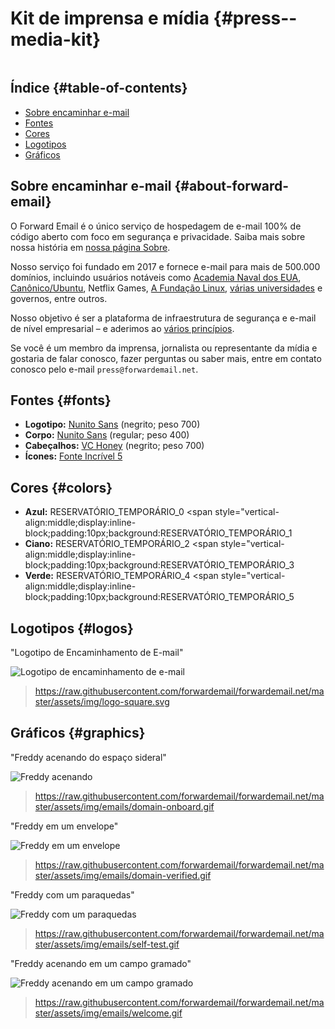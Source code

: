 # Kit de imprensa e mídia {#press--media-kit}

<img carregando="preguiçoso" src="/img/articles/press.webp" alt="" class="rounded-lg" />

## Índice {#table-of-contents}

* [Sobre encaminhar e-mail](#about-forward-email)
* [Fontes](#fonts)
* [Cores](#colors)
* [Logotipos](#logos)
* [Gráficos](#graphics)

## Sobre encaminhar e-mail {#about-forward-email}

O Forward Email é o único serviço de hospedagem de e-mail 100% de código aberto com foco em segurança e privacidade. Saiba mais sobre nossa história em [nossa página Sobre](/about).

Nosso serviço foi fundado em 2017 e fornece e-mail para mais de 500.000 domínios, incluindo usuários notáveis como [Academia Naval dos EUA](/blog/docs/federal-government-email-service-section-889-compliant), [Canônico/Ubuntu](/blog/docs/canonical-ubuntu-email-enterprise-case-study), Netflix Games, [A Fundação Linux](/blog/docs/linux-foundation-email-enterprise-case-study), [várias universidades](/blog/docs/alumni-email-forwarding-university-case-study) e governos, entre outros.

Nosso objetivo é ser a plataforma de infraestrutura de segurança e e-mail de nível empresarial – e aderimos ao [vários princípios](https://forwardemail.net/blog/docs/best-quantum-safe-encrypted-email-service#principles).

Se você é um membro da imprensa, jornalista ou representante da mídia e gostaria de falar conosco, fazer perguntas ou saber mais, entre em contato conosco pelo e-mail `press@forwardemail.net`.

## Fontes {#fonts}

* **Logotipo:** [Nunito Sans](https://fonts.google.com/specimen/Nunito+Sans) (negrito; peso 700)
* **Corpo:** [Nunito Sans](https://fonts.google.com/specimen/Nunito+Sans) (regular; peso 400)
* **Cabeçalhos:** [VC Honey](https://verycoolstudio.com/typefaces/honey) (negrito; peso 700)
* **Ícones:** [Fonte Incrível 5](https://fontawesome.com/)

## Cores {#colors}

* **Azul:** RESERVATÓRIO_TEMPORÁRIO_0 <span style="vertical-align:middle;display:inline-block;padding:10px;background:RESERVATÓRIO_TEMPORÁRIO_1
* **Ciano:** RESERVATÓRIO_TEMPORÁRIO_2 <span style="vertical-align:middle;display:inline-block;padding:10px;background:RESERVATÓRIO_TEMPORÁRIO_3
* **Verde:** RESERVATÓRIO_TEMPORÁRIO_4 <span style="vertical-align:middle;display:inline-block;padding:10px;background:RESERVATÓRIO_TEMPORÁRIO_5

## Logotipos {#logos}

"Logotipo de Encaminhamento de E-mail"

![Logotipo de encaminhamento de e-mail](https://raw.githubusercontent.com/forwardemail/forwardemail.net/master/assets/img/logo-square.svg)

> <https://raw.githubusercontent.com/forwardemail/forwardemail.net/master/assets/img/logo-square.svg>

## Gráficos {#graphics}

"Freddy acenando do espaço sideral"

![Freddy acenando](https://raw.githubusercontent.com/forwardemail/forwardemail.net/master/assets/img/emails/domain-onboard.gif)

> <https://raw.githubusercontent.com/forwardemail/forwardemail.net/master/assets/img/emails/domain-onboard.gif>

"Freddy em um envelope"

![Freddy em um envelope](https://raw.githubusercontent.com/forwardemail/forwardemail.net/master/assets/img/emails/domain-verified.gif)

> <https://raw.githubusercontent.com/forwardemail/forwardemail.net/master/assets/img/emails/domain-verified.gif>

"Freddy com um paraquedas"

![Freddy com um paraquedas](https://raw.githubusercontent.com/forwardemail/forwardemail.net/master/assets/img/emails/self-test.gif)

> <https://raw.githubusercontent.com/forwardemail/forwardemail.net/master/assets/img/emails/self-test.gif>

"Freddy acenando em um campo gramado"

![Freddy acenando em um campo gramado](https://raw.githubusercontent.com/forwardemail/forwardemail.net/master/assets/img/emails/welcome.gif)

> <https://raw.githubusercontent.com/forwardemail/forwardemail.net/master/assets/img/emails/welcome.gif>